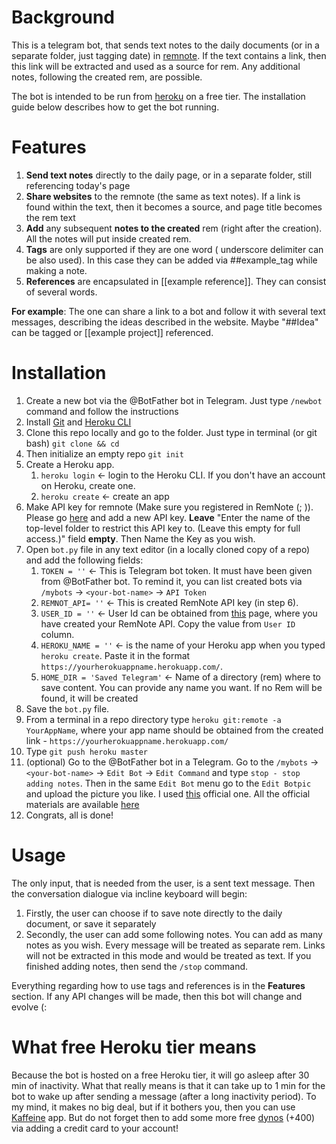 # Background

This is a telegram bot, that sends text notes to the daily documents (or in a separate folder, just tagging date) in [remnote](https://www.remnote.io/). If the text contains a link, then this link will be extracted and used as a source for rem. Any additional notes, following the created rem, are possible.

The bot is intended to be run from [heroku](https://heroku.com) on a free tier. The installation guide below describes how to get the bot running.

# Features
1. **Send text notes** directly to the daily page, or in a separate folder, still referencing today's page
2. **Share websites** to the remnote (the same as text notes). If a link is found within the text, then it becomes a source, and page title becomes the rem text
3. **Add** any subsequent **notes to the created** rem (right after the creation). All the notes will put inside created rem. 
4. **Tags** are only supported if they are one word ( underscore delimiter can be also used). In this case they can be added via ##example_tag while making a note.
5. **References** are encapsulated in [[example reference]]. They can consist of several words. 

**For example**: The one can share a link to a bot and follow it with several text messages, describing the ideas described in the website. Maybe "##Idea" can be tagged or [[example project]] referenced.

# Installation

1. Create a new bot via the @BotFather bot in Telegram. Just type `/newbot` command and follow the instructions
2. Install [Git](https://git-scm.com/downloads) and [Heroku CLI](https://devcenter.heroku.com/articles/getting-started-with-python#set-up)
3. Clone this repo locally and go to the folder. Just type in terminal (or git bash) `git clone && cd` 
4. Then initialize an empty repo `git init`
5. Create a Heroku app.
   1. `heroku login` <- login to the Heroku CLI. If you don't have an account on Heroku, create one.
   2. `heroku create` <- create an app
6. Make API key for remnote (Make sure you registered in RemNote (; )). Please go [here](https://www.remnote.io/api_keys) and add a new API key. **Leave** "Enter the name of the top-level folder to restrict this API key to. (Leave this empty for full access.)" field **empty**. Then Name the Key as you wish. 
7. Open `bot.py` file in any text editor (in a locally cloned copy of a repo) and add the following fields:
   1. `TOKEN = ''` <- This is Telegram bot token. It must have been given from @BotFather bot. To remind it, you can list created bots via `/mybots`  -> `<your-bot-name>` -> `API Token` 
   2. `REMNOT_API= ''` <- This is created RemNote API key (in step 6).
   3. `USER_ID = ''` <- User Id can be obtained from [this](https://www.remnote.io/api_keys) page, where you have created your RemNote API. Copy the value from `User ID` column.
   4. `HEROKU_NAME = ''` <- is the name of your Heroku app when you typed `heroku create`. Paste it in the format `https://yourherokuappname.herokuapp.com/`.
   5. `HOME_DIR = 'Saved Telegram'` <- Name of a directory (rem) where to save content. You can provide any name you want. If no Rem will be found, it will be created
8. Save the `bot.py` file. 
9. From a terminal in a repo directory type `heroku git:remote -a YourAppName`, where your app name should be obtained from the created link - `https://yourherokuappname.herokuapp.com/`
10. Type `git push heroku master`
11. (optional) Go to the @BotFather bot in a Telegram. Go to the `/mybots`  -> `<your-bot-name>` -> `Edit Bot` -> `Edit Command` and type `stop - stop adding notes`. Then in the same `Edit Bot` menu go to the `Edit Botpic` and upload the picture you like. I used [this](https://drive.google.com/file/d/1_6PxFeHHWRDj26UIpuwcUsKam_FN6XSv/view) official one. All the official materials are available [here](https://www.remnote.io/a/remnote-media-kit/5fd4ff11c3785c0045946db7)
12. Congrats, all is done!

# Usage

The only input, that is needed from the user, is a sent text message. Then the conversation dialogue via incline keyboard will begin:
1. Firstly, the user can choose if to save note directly to the daily document, or save it separately
2. Secondly, the user can add some following notes. You can add as many notes as you wish. Every message will be treated as separate rem. Links will not be extracted in this mode and would be treated as text. If you finished adding notes, then send the `/stop` command.

Everything regarding how to use tags and references is in the **Features** section. If any API changes will be made, then this bot will change and evolve (:

# What free Heroku tier means
Because the bot is hosted on a free Heroku tier, it will go asleep after 30 min of inactivity. What that really means is that it can take up to 1 min for the bot to wake up after sending a message (after a long inactivity period). To my mind, it makes no big deal, but if it bothers you, then you can use [Kaffeine](https://kaffeine.herokuapp.com) app. But do not forget then to add some more free [dynos](https://www.heroku.com/dynos) (+400) via adding a credit card to your account! 
